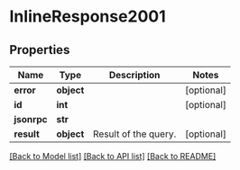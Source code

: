 # InlineResponse2001

## Properties
Name | Type | Description | Notes
------------ | ------------- | ------------- | -------------
**error** | **object** |  | [optional] 
**id** | **int** |  | [optional] 
**jsonrpc** | **str** |  | 
**result** | **object** | Result of the query. | [optional] 

[[Back to Model list]](../README.md#documentation-for-models) [[Back to API list]](../README.md#documentation-for-api-endpoints) [[Back to README]](../README.md)

